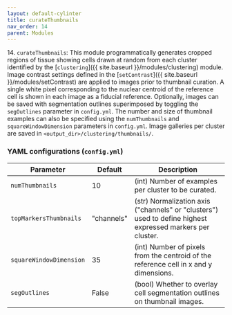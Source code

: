 ```yaml
---
layout: default-cylinter
title: curateThumbnails
nav_order: 14
parent: Modules
---
```


14\. `curateThumbnails`: This module programmatically generates cropped regions of tissue showing cells drawn at random from each cluster identified by the [`clustering`]({{ site.baseurl }}/modules/clustering) module. Image contrast settings defined in the [`setContrast`]({{ site.baseurl }}/modules/setContrast) are applied to images prior to thumbnail curation. A single white pixel corresponding to the nuclear centroid of the reference cell is shown in each image as a fiducial reference. Optionally, images can be saved with segmentation outlines superimposed by toggling the `segOutlines` parameter in `config.yml`. The number and size of thumbnail examples can also be specified using the `numThumbnails` and `squareWindowDimension` parameters in `config.yml`. Image galleries per cluster are saved in `<output_dir>/clustering/thumbnails/`.

### YAML configurations (`config.yml`)

| Parameter | Default | Description |
| --- | --- | --- |
| `numThumbnails` | 10 | (int) Number of examples per cluster to be curated. |
| `topMarkersThumbnails` | "channels" | (str) Normalization axis ("channels" or "clusters") used to define highest expressed markers per cluster. |
| `squareWindowDimension` | 35 | (int) Number of pixels from the centroid of the reference cell in x and y dimensions. |
| `segOutlines` | False | (bool) Whether to overlay cell segmentation outlines on thumbnail images. |
